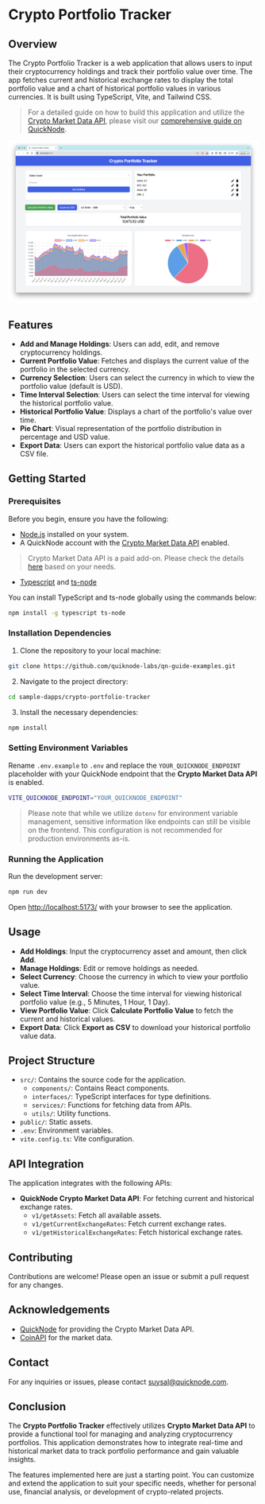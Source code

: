 # Crypto Portfolio Tracker

## Overview

The Crypto Portfolio Tracker is a web application that allows users to input their cryptocurrency holdings and track their portfolio value over time. The app fetches current and historical exchange rates to display the total portfolio value and a chart of historical portfolio values in various currencies. It is built using TypeScript, Vite, and Tailwind CSS.

> For a detailed guide on how to build this application and utilize the [Crypto Market Data API](https://marketplace.quicknode.com/add-on/crypto-market-data-api), please visit our [comprehensive guide on QuickNode](https://www.quicknode.com/guides/quicknode-products/marketplace/how-to-build-a-crypto-portfolio-tracker-with-the-crypto-market-data-api).

![Crypto Portfolio Tracker Overview](public/overview.png)

## Features

- **Add and Manage Holdings**: Users can add, edit, and remove cryptocurrency holdings.
- **Current Portfolio Value**: Fetches and displays the current value of the portfolio in the selected currency.
- **Currency Selection**: Users can select the currency in which to view the portfolio value (default is USD).
- **Time Interval Selection**: Users can select the time interval for viewing the historical portfolio value.
- **Historical Portfolio Value**: Displays a chart of the portfolio's value over time.
- **Pie Chart**: Visual representation of the portfolio distribution in percentage and USD value.
- **Export Data**: Users can export the historical portfolio value data as a CSV file.

## Getting Started

### Prerequisites

Before you begin, ensure you have the following:
- [Node.js](https://nodejs.org/en/) installed on your system.
- A QuickNode account with the [Crypto Market Data API](https://marketplace.quicknode.com/add-on/crypto-market-data-api) enabled.
> Crypto Market Data API is a paid add-on. Please check the details [here](https://marketplace.quicknode.com/add-on/crypto-market-data-api) based on your needs.
- [Typescript](https://www.typescriptlang.org/) and [ts-node](https://typestrong.org/ts-node/)

You can install TypeScript and ts-node globally using the commands below:

```bash
npm install -g typescript ts-node
```

### Installation Dependencies

1. Clone the repository to your local machine:
```bash
git clone https://github.com/quiknode-labs/qn-guide-examples.git
```

2. Navigate to the project directory:
```bash
cd sample-dapps/crypto-portfolio-tracker
```

3. Install the necessary dependencies:
```bash
npm install
```

### Setting Environment Variables

Rename `.env.example` to `.env` and replace the `YOUR_QUICKNODE_ENDPOINT` placeholder with your QuickNode endpoint that the **Crypto Market Data API** is enabled.

```sh
VITE_QUICKNODE_ENDPOINT="YOUR_QUICKNODE_ENDPOINT"
```

> Please note that while we utilize `dotenv` for environment variable management, sensitive information like endpoints can still be visible on the frontend. This configuration is not recommended for production environments as-is.


### Running the Application

Run the development server:

```bash
npm run dev
```

Open [http://localhost:5173/](http://localhost:5173/) with your browser to see the application.

## Usage

- **Add Holdings**: Input the cryptocurrency asset and amount, then click **Add**.
- **Manage Holdings**: Edit or remove holdings as needed.
- **Select Currency**: Choose the currency in which to view your portfolio value.
- **Select Time Interval**: Choose the time interval for viewing historical portfolio value (e.g., 5 Minutes, 1 Hour, 1 Day).
- **View Portfolio Value**: Click **Calculate Portfolio Value** to fetch the current and historical values.
- **Export Data**: Click **Export as CSV** to download your historical portfolio value data.

## Project Structure

- `src/`: Contains the source code for the application.
  - `components/`: Contains React components.
  - `interfaces/`: TypeScript interfaces for type definitions.
  - `services/`: Functions for fetching data from APIs.
  - `utils/`: Utility functions.
- `public/`: Static assets.
- `.env`: Environment variables.
- `vite.config.ts`: Vite configuration.

## API Integration

The application integrates with the following APIs:
- **QuickNode Crypto Market Data API**: For fetching current and historical exchange rates.
  - `v1/getAssets`: Fetch all available assets.
  - `v1/getCurrentExchangeRates`: Fetch current exchange rates.
  - `v1/getHistoricalExchangeRates`: Fetch historical exchange rates.

## Contributing

Contributions are welcome! Please open an issue or submit a pull request for any changes.

## Acknowledgements

- [QuickNode](https://www.quicknode.com/) for providing the Crypto Market Data API.
- [CoinAPI](https://www.coinapi.io/) for the market data.

## Contact

For any inquiries or issues, please contact [suysal@quicknode.com](mailto:suysal@quicknode.com).

## Conclusion

The **Crypto Portfolio Tracker** effectively utilizes **Crypto Market Data API** to provide a functional tool for managing and analyzing cryptocurrency portfolios. This application demonstrates how to integrate real-time and historical market data to track portfolio performance and gain valuable insights.

The features implemented here are just a starting point. You can customize and extend the application to suit your specific needs, whether for personal use, financial analysis, or development of crypto-related projects.